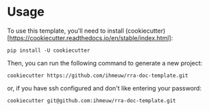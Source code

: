 # Usage

To use this template, you'll need to install (cookiecutter)[https://cookiecutter.readthedocs.io/en/stable/index.html]:

```shell
pip install -U cookiecutter
```

Then, you can run the following command to generate a new project:
    
```shell
cookiecutter https://github.com/ihmeuw/rra-doc-template.git
```

or, if you have ssh configured and don't like entering your password:

```
cookiecutter git@github.com:ihmeuw/rra-doc-template.git
```
